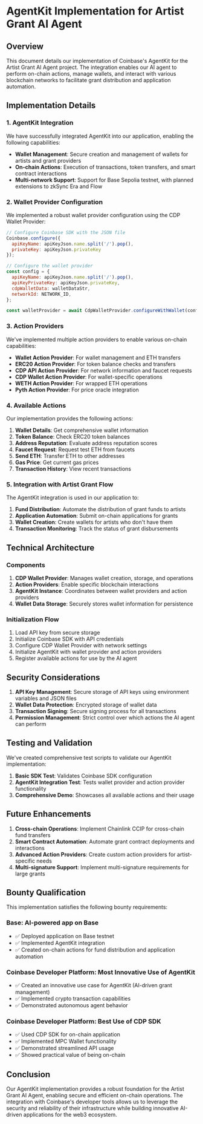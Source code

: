 # AgentKit Implementation for Artist Grant AI Agent

## Overview

This document details our implementation of Coinbase's AgentKit for the Artist Grant AI Agent project. The integration enables our AI agent to perform on-chain actions, manage wallets, and interact with various blockchain networks to facilitate grant distribution and application automation.

## Implementation Details

### 1. AgentKit Integration

We have successfully integrated AgentKit into our application, enabling the following capabilities:

- **Wallet Management**: Secure creation and management of wallets for artists and grant providers
- **On-chain Actions**: Execution of transactions, token transfers, and smart contract interactions
- **Multi-network Support**: Support for Base Sepolia testnet, with planned extensions to zkSync Era and Flow

### 2. Wallet Provider Configuration

We implemented a robust wallet provider configuration using the CDP Wallet Provider:

```javascript
// Configure Coinbase SDK with the JSON file
Coinbase.configure({
  apiKeyName: apiKeyJson.name.split('/').pop(),
  privateKey: apiKeyJson.privateKey
});

// Configure the wallet provider
const config = {
  apiKeyName: apiKeyJson.name.split('/').pop(),
  apiKeyPrivateKey: apiKeyJson.privateKey,
  cdpWalletData: walletDataStr,
  networkId: NETWORK_ID,
};

const walletProvider = await CdpWalletProvider.configureWithWallet(config);
```

### 3. Action Providers

We've implemented multiple action providers to enable various on-chain capabilities:

- **Wallet Action Provider**: For wallet management and ETH transfers
- **ERC20 Action Provider**: For token balance checks and transfers
- **CDP API Action Provider**: For network information and faucet requests
- **CDP Wallet Action Provider**: For wallet-specific operations
- **WETH Action Provider**: For wrapped ETH operations
- **Pyth Action Provider**: For price oracle integration

### 4. Available Actions

Our implementation provides the following actions:

1. **Wallet Details**: Get comprehensive wallet information
2. **Token Balance**: Check ERC20 token balances
3. **Address Reputation**: Evaluate address reputation scores
4. **Faucet Request**: Request test ETH from faucets
5. **Send ETH**: Transfer ETH to other addresses
6. **Gas Price**: Get current gas prices
7. **Transaction History**: View recent transactions

### 5. Integration with Artist Grant Flow

The AgentKit integration is used in our application to:

1. **Fund Distribution**: Automate the distribution of grant funds to artists
2. **Application Automation**: Submit on-chain applications for grants
3. **Wallet Creation**: Create wallets for artists who don't have them
4. **Transaction Monitoring**: Track the status of grant disbursements

## Technical Architecture

### Components

1. **CDP Wallet Provider**: Manages wallet creation, storage, and operations
2. **Action Providers**: Enable specific blockchain interactions
3. **AgentKit Instance**: Coordinates between wallet providers and action providers
4. **Wallet Data Storage**: Securely stores wallet information for persistence

### Initialization Flow

1. Load API key from secure storage
2. Initialize Coinbase SDK with API credentials
3. Configure CDP Wallet Provider with network settings
4. Initialize AgentKit with wallet provider and action providers
5. Register available actions for use by the AI agent

## Security Considerations

1. **API Key Management**: Secure storage of API keys using environment variables and JSON files
2. **Wallet Data Protection**: Encrypted storage of wallet data
3. **Transaction Signing**: Secure signing process for all transactions
4. **Permission Management**: Strict control over which actions the AI agent can perform

## Testing and Validation

We've created comprehensive test scripts to validate our AgentKit implementation:

1. **Basic SDK Test**: Validates Coinbase SDK configuration
2. **AgentKit Integration Test**: Tests wallet provider and action provider functionality
3. **Comprehensive Demo**: Showcases all available actions and their usage

## Future Enhancements

1. **Cross-chain Operations**: Implement Chainlink CCIP for cross-chain fund transfers
2. **Smart Contract Automation**: Automate grant contract deployments and interactions
3. **Advanced Action Providers**: Create custom action providers for artist-specific needs
4. **Multi-signature Support**: Implement multi-signature requirements for large grants

## Bounty Qualification

This implementation satisfies the following bounty requirements:

### Base: AI-powered app on Base
- ✅ Deployed application on Base testnet
- ✅ Implemented AgentKit integration
- ✅ Created on-chain actions for fund distribution and application automation

### Coinbase Developer Platform: Most Innovative Use of AgentKit
- ✅ Created an innovative use case for AgentKit (AI-driven grant management)
- ✅ Implemented crypto transaction capabilities
- ✅ Demonstrated autonomous agent behavior

### Coinbase Developer Platform: Best Use of CDP SDK
- ✅ Used CDP SDK for on-chain application
- ✅ Implemented MPC Wallet functionality
- ✅ Demonstrated streamlined API usage
- ✅ Showed practical value of being on-chain

## Conclusion

Our AgentKit implementation provides a robust foundation for the Artist Grant AI Agent, enabling secure and efficient on-chain operations. The integration with Coinbase's developer tools allows us to leverage the security and reliability of their infrastructure while building innovative AI-driven applications for the web3 ecosystem. 